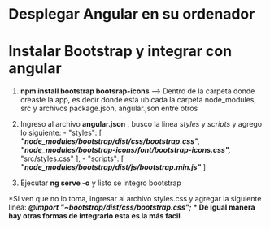 # Desplegar Angular en su ordenador

# Instalar Bootstrap y integrar con angular

1. **npm install bootstrap bootsrap-icons** --> Dentro de la carpeta donde creaste la app, es decir donde esta ubicada la carpeta node_modules, src y archivos package.json, angular.json entre otros

2. Ingreso al archivo **angular.json** , busco la linea *styles* y *scripts* y agrego lo siguiente:
          -  "styles": [
              ***"node_modules/bootstrap/dist/css/bootstrap.css",***
              ***"node_modules/bootstrap-icons/font/bootstrap-icons.css",***
              "src/styles.css"
            ],
          -  "scripts": [
              ***"node_modules/bootstrap/dist/js/bootstrap.min.js"***
            ]
3. Ejecutar **ng serve -o** y listo se integro bootstrap


*Si ven que no lo toma, ingresar al archivo styles.css y agregar la siguiente linea: ***@import "~bootstrap/dist/css/bootstrap.css";*** *
**De igual manera hay otras formas de integrarlo esta es la más facil**
